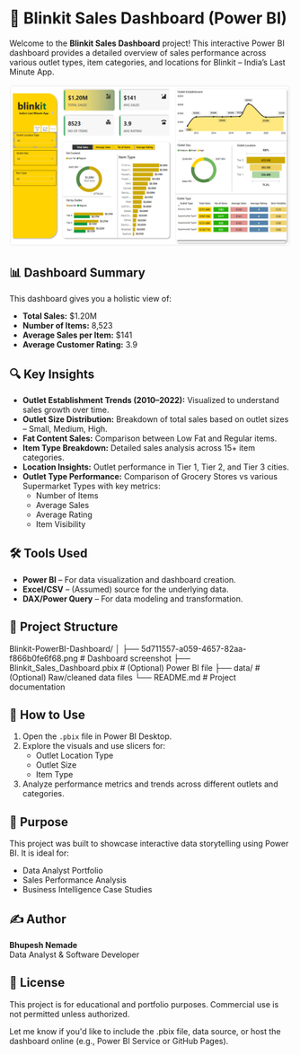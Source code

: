 
# 🛒 Blinkit Sales Dashboard (Power BI)

Welcome to the **Blinkit Sales Dashboard** project! This interactive Power BI dashboard provides a detailed overview of sales performance across various outlet types, item categories, and locations for Blinkit – India’s Last Minute App.

![Dashboard Screenshot](Blink.png)

## 📊 Dashboard Summary

This dashboard gives you a holistic view of:

- **Total Sales:** $1.20M
- **Number of Items:** 8,523
- **Average Sales per Item:** $141
- **Average Customer Rating:** 3.9

## 🔍 Key Insights

- **Outlet Establishment Trends (2010–2022):** Visualized to understand sales growth over time.
- **Outlet Size Distribution:** Breakdown of total sales based on outlet sizes – Small, Medium, High.
- **Fat Content Sales:** Comparison between Low Fat and Regular items.
- **Item Type Breakdown:** Detailed sales analysis across 15+ item categories.
- **Location Insights:** Outlet performance in Tier 1, Tier 2, and Tier 3 cities.
- **Outlet Type Performance:** Comparison of Grocery Stores vs various Supermarket Types with key metrics:
  - Number of Items
  - Average Sales
  - Average Rating
  - Item Visibility

## 🛠️ Tools Used

- **Power BI** – For data visualization and dashboard creation.
- **Excel/CSV** – (Assumed) source for the underlying data.
- **DAX/Power Query** – For data modeling and transformation.

## 📂 Project Structure

Blinkit-PowerBI-Dashboard/
│
├── 5d711557-a059-4657-82aa-f866b0fe6f68.png # Dashboard screenshot
├── Blinkit_Sales_Dashboard.pbix # (Optional) Power BI file
├── data/ # (Optional) Raw/cleaned data files
└── README.md # Project documentation


## 🚀 How to Use

1. Open the `.pbix` file in Power BI Desktop.
2. Explore the visuals and use slicers for:
   - Outlet Location Type
   - Outlet Size
   - Item Type
3. Analyze performance metrics and trends across different outlets and categories.

## 📌 Purpose

This project was built to showcase interactive data storytelling using Power BI. It is ideal for:

- Data Analyst Portfolio
- Sales Performance Analysis
- Business Intelligence Case Studies

## ✍️ Author

**Bhupesh Nemade**  
Data Analyst & Software Developer  


## 📄 License

This project is for educational and portfolio purposes. Commercial use is not permitted unless authorized.

Let me know if you'd like to include the .pbix file, data source, or host the dashboard online (e.g., Power BI Service or GitHub Pages).



